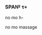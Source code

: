 ### SPA№ τ+

<!--
**b0r3dd3v/b0r3dd3v** is a ✨ _special_ ✨ repository because its `README.md` (this file) appears on your GitHub profile.
\\ <searchField wantsLayer="YES" verticalHuggingPriority="750" translatesAutoresizingMaskIntoConstraints="NO" id="3">
\\ <autoresizingMask key="autoresizingMask" flexibleMaxX="YES" flexibleMaxY="YES"/>
\\ commie @daddie, son<_> ![mpv-shot0666](https://user-images.githubusercontent.com/44746806/114034577-f8138300-9886-11eb-8ea8-4d3d92330ba7.jpg)
-->

no mo h-

<!--
Do NOT translate or localize the semicolons! The list MUST also end with a semicolon!
"XXX Verification is done. It took 0 seconds to verify XXX bytes"
And no mo massage. // Mo massage, mo problems.
-->

no mo massage
